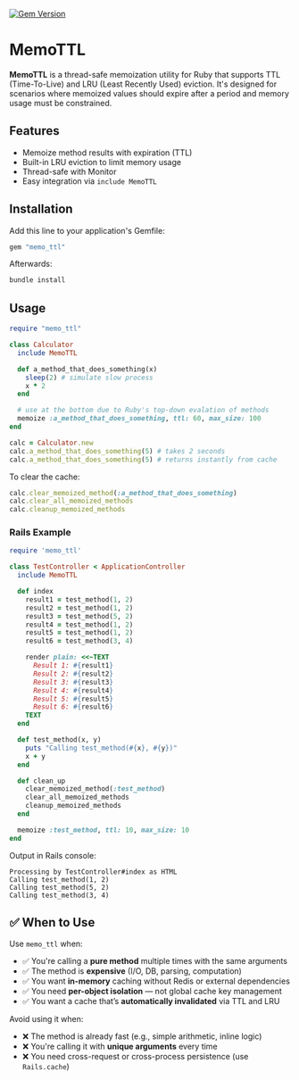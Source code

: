 [![Gem Version](https://badge.fury.io/rb/memo_ttl.svg)](https://rubygems.org/gems/memo_ttl)

# MemoTTL

**MemoTTL** is a thread-safe memoization utility for Ruby that supports TTL (Time-To-Live) and LRU (Least Recently Used) eviction. It's designed for scenarios where memoized values should expire after a period and memory usage must be constrained.

## Features

- Memoize method results with expiration (TTL)
- Built-in LRU eviction to limit memory usage
- Thread-safe with Monitor
- Easy integration via `include MemoTTL`

## Installation

Add this line to your application's Gemfile:

```ruby
gem "memo_ttl"
```

Afterwards:

```ruby
bundle install
```

## Usage

```ruby
require "memo_ttl"

class Calculator
  include MemoTTL

  def a_method_that_does_something(x)
    sleep(2) # simulate slow process
    x * 2
  end

  # use at the bottom due to Ruby's top-down evalation of methods
  memoize :a_method_that_does_something, ttl: 60, max_size: 100
end

calc = Calculator.new
calc.a_method_that_does_something(5) # takes 2 seconds
calc.a_method_that_does_something(5) # returns instantly from cache
```

To clear the cache:

```ruby
calc.clear_memoized_method(:a_method_that_does_something)
calc.clear_all_memoized_methods
calc.cleanup_memoized_methods
```

### Rails Example

```ruby
require 'memo_ttl'

class TestController < ApplicationController
  include MemoTTL

  def index
    result1 = test_method(1, 2)
    result2 = test_method(1, 2)
    result3 = test_method(5, 2)
    result4 = test_method(1, 2)
    result5 = test_method(1, 2)
    result6 = test_method(3, 4)

    render plain: <<~TEXT
      Result 1: #{result1}
      Result 2: #{result2}
      Result 3: #{result3}
      Result 4: #{result4}
      Result 5: #{result5}
      Result 6: #{result6}
    TEXT
  end

  def test_method(x, y)
    puts "Calling test_method(#{x}, #{y})"
    x + y
  end

  def clean_up
    clear_memoized_method(:test_method)
    clear_all_memoized_methods
    cleanup_memoized_methods
  end

  memoize :test_method, ttl: 10, max_size: 10
end
```

Output in Rails console:

```
Processing by TestController#index as HTML
Calling test_method(1, 2)
Calling test_method(5, 2)
Calling test_method(3, 4)
```

## ✅ When to Use

Use `memo_ttl` when:

- ✅ You're calling a **pure method** multiple times with the same arguments
- ✅ The method is **expensive** (I/O, DB, parsing, computation)
- ✅ You want **in-memory** caching without Redis or external dependencies
- ✅ You need **per-object isolation** — not global cache key management
- ✅ You want a cache that’s **automatically invalidated** via TTL and LRU

Avoid using it when:

- ❌ The method is already fast (e.g., simple arithmetic, inline logic)
- ❌ You're calling it with **unique arguments** every time
- ❌ You need cross-request or cross-process persistence (use `Rails.cache`)
